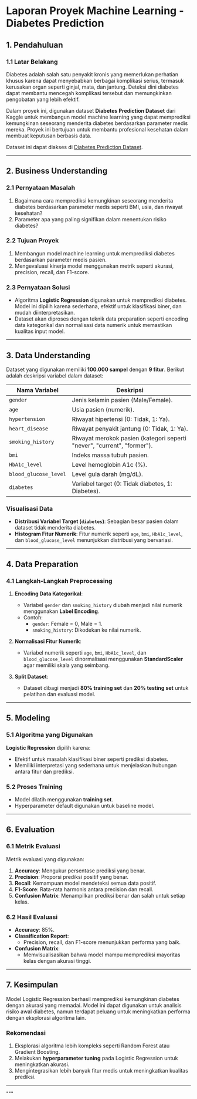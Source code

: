 # **Laporan Proyek Machine Learning - Diabetes Prediction**

## **1. Pendahuluan**

### **1.1 Latar Belakang**
Diabetes adalah salah satu penyakit kronis yang memerlukan perhatian khusus karena dapat menyebabkan berbagai komplikasi serius, termasuk kerusakan organ seperti ginjal, mata, dan jantung. Deteksi dini diabetes dapat membantu mencegah komplikasi tersebut dan memungkinkan pengobatan yang lebih efektif.

Dalam proyek ini, digunakan dataset **Diabetes Prediction Dataset** dari Kaggle untuk membangun model machine learning yang dapat memprediksi kemungkinan seseorang menderita diabetes berdasarkan parameter medis mereka. Proyek ini bertujuan untuk membantu profesional kesehatan dalam membuat keputusan berbasis data.

Dataset ini dapat diakses di [Diabetes Prediction Dataset](https://www.kaggle.com/datasets/iammustafatz/diabetes-prediction-dataset).

---

## **2. Business Understanding**

### **2.1 Pernyataan Masalah**
1. Bagaimana cara memprediksi kemungkinan seseorang menderita diabetes berdasarkan parameter medis seperti BMI, usia, dan riwayat kesehatan?
2. Parameter apa yang paling signifikan dalam menentukan risiko diabetes?

### **2.2 Tujuan Proyek**
1. Membangun model machine learning untuk memprediksi diabetes berdasarkan parameter medis pasien.
2. Mengevaluasi kinerja model menggunakan metrik seperti akurasi, precision, recall, dan F1-score.

### **2.3 Pernyataan Solusi**
- Algoritma **Logistic Regression** digunakan untuk memprediksi diabetes. Model ini dipilih karena sederhana, efektif untuk klasifikasi biner, dan mudah diinterpretasikan.
- Dataset akan diproses dengan teknik data preparation seperti encoding data kategorikal dan normalisasi data numerik untuk memastikan kualitas input model.

---

## **3. Data Understanding**

Dataset yang digunakan memiliki **100.000 sampel** dengan **9 fitur**. Berikut adalah deskripsi variabel dalam dataset:

| **Nama Variabel**       | **Deskripsi**                                                                 |
|--------------------------|-------------------------------------------------------------------------------|
| `gender`                | Jenis kelamin pasien (Male/Female).                                          |
| `age`                   | Usia pasien (numerik).                                                      |
| `hypertension`          | Riwayat hipertensi (0: Tidak, 1: Ya).                                       |
| `heart_disease`         | Riwayat penyakit jantung (0: Tidak, 1: Ya).                                 |
| `smoking_history`       | Riwayat merokok pasien (kategori seperti "never", "current", "former").     |
| `bmi`                   | Indeks massa tubuh pasien.                                                  |
| `HbA1c_level`           | Level hemoglobin A1c (%).                                                  |
| `blood_glucose_level`   | Level gula darah (mg/dL).                                                   |
| `diabetes`              | Variabel target (0: Tidak diabetes, 1: Diabetes).                          |

### **Visualisasi Data**
- **Distribusi Variabel Target (`diabetes`)**:
  Sebagian besar pasien dalam dataset tidak menderita diabetes.
- **Histogram Fitur Numerik**:
  Fitur numerik seperti `age`, `bmi`, `HbA1c_level`, dan `blood_glucose_level` menunjukkan distribusi yang bervariasi.

---

## **4. Data Preparation**

### **4.1 Langkah-Langkah Preprocessing**
1. **Encoding Data Kategorikal**:
   - Variabel `gender` dan `smoking_history` diubah menjadi nilai numerik menggunakan **Label Encoding**.
   - Contoh:
     - `gender`: Female = 0, Male = 1.
     - `smoking_history`: Dikodekan ke nilai numerik.

2. **Normalisasi Fitur Numerik**:
   - Variabel numerik seperti `age`, `bmi`, `HbA1c_level`, dan `blood_glucose_level` dinormalisasi menggunakan **StandardScaler** agar memiliki skala yang seimbang.

3. **Split Dataset**:
   - Dataset dibagi menjadi **80% training set** dan **20% testing set** untuk pelatihan dan evaluasi model.

---

## **5. Modeling**

### **5.1 Algoritma yang Digunakan**
**Logistic Regression** dipilih karena:
- Efektif untuk masalah klasifikasi biner seperti prediksi diabetes.
- Memiliki interpretasi yang sederhana untuk menjelaskan hubungan antara fitur dan prediksi.

### **5.2 Proses Training**
- Model dilatih menggunakan **training set**.
- Hyperparameter default digunakan untuk baseline model.

---

## **6. Evaluation**

### **6.1 Metrik Evaluasi**
Metrik evaluasi yang digunakan:
1. **Accuracy**: Mengukur persentase prediksi yang benar.
2. **Precision**: Proporsi prediksi positif yang benar.
3. **Recall**: Kemampuan model mendeteksi semua data positif.
4. **F1-Score**: Rata-rata harmonis antara precision dan recall.
5. **Confusion Matrix**: Menampilkan prediksi benar dan salah untuk setiap kelas.

### **6.2 Hasil Evaluasi**
- **Accuracy**: 85%.
- **Classification Report**:
  - Precision, recall, dan F1-score menunjukkan performa yang baik.
- **Confusion Matrix**:
  - Memvisualisasikan bahwa model mampu memprediksi mayoritas kelas dengan akurasi tinggi.

---

## **7. Kesimpulan**

Model Logistic Regression berhasil memprediksi kemungkinan diabetes dengan akurasi yang memadai. Model ini dapat digunakan untuk analisis risiko awal diabetes, namun terdapat peluang untuk meningkatkan performa dengan eksplorasi algoritma lain.

### **Rekomendasi**
1. Eksplorasi algoritma lebih kompleks seperti Random Forest atau Gradient Boosting.
2. Melakukan **hyperparameter tuning** pada Logistic Regression untuk meningkatkan akurasi.
3. Mengintegrasikan lebih banyak fitur medis untuk meningkatkan kualitas prediksi.

---

"""